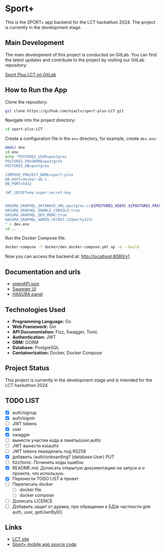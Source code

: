 # Sport+

This is the SPORT+ app backend for the LCT hackathon 2024. The project is currently in the development stage.

## Main Development

The main development of this project is conducted on GitLab. You can find the latest updates and contribute to the project by visiting our GitLab repository:

[Sport Plus LCT on GitLab](https://gitlab.sorewa.ru:12345/niaz/sport-plus-LCT)

## How to Run the App

Clone the repository:

```bash
git clone https://github.com/niazlv/sport-plus-LCT.git
```

Navigate into the project directory:

```bash
cd sport-plus-LCT
```

Create a configuration file in the `env` directory, for example, create `dev.env`:

```bash
mkdir env
cd env
echo "POSTGRES_USER=postgres 
POSTGRES_PASSWORD=postgres 
POSTGRES_DB=postgres 

COMPOSE_PROJECT_NAME=sport-plus
DB_HOST=docker-db-1 
DB_PORT=5432 

JWT_SECRET=my-super-secret-key


HASURA_GRAPHQL_DATABASE_URL:postgres://${POSTGRES_USER}:${POSTGRES_PASSWORD}@${DB_HOST}:${DB_PORT}/${POSTGRES_DB}
HASURA_GRAPHQL_ENABLE_CONSOLE:true
HASURA_GRAPHQL_DEV_MODE:true
HASURA_GRAPHQL_ADMIN_SECRET:12Qwerty123!
" > dev.env
cd ..
```

Run the Docker Compose file:

```bash
docker-compose -f docker/dev.docker-compose.yml up -d --build
```

Now you can access the backend at: [http://localhost:8080/v1](http://localhost:8080/v1)

## Documentation and urls

- [openAPI.json](http://sport-plus.sorewa.ru:8080/openapi.json)
- [Swagger UI](http://sport-plus.sorewa.ru:8080/swagger)
- [HASURA panel](http://sport-plus.sorewa.ru:8085)

## Technologies Used

- **Programming Language:** Go
- **Web Framework:** Gin
- **API Documentation:** Fizz, Swagger, Tonic
- **Authentication:** JWT
- **ORM:** GORM
- **Database:** PostgreSQL
- **Containerization:** Docker, Docker Compose

## Project Status

This project is currently in the development stage and is intended for the LCT hackathon 2024.

## TODO LIST

- [x] auth/signup
- [x] auth/signin
- [ ] JWT tokens
- [x] user
- [x] swagger
- [ ] вынести участки кода в пакеты(user,auth)
- [ ] JWT вынести из(auth)
- [ ] JWT tokens переделать под RS256
- [x] добавить /auth/onboarding? (database.User) PUT
- [ ] fizz/tonic. Починить коды ошибок.
- [x] README.md. Дописать открытую документацию на запуск и о проекте, что использую.
- [x] Перенести TODO LIST в проект
- [ ] Переписать docker
  - [ ] docker file
  - [ ] docker compose
- [ ] Дописать LICENCE
- [ ] Добавить защит от дурака, при обращении к БД(в частности для auth, user, getUserByID)

## Links

- [LCT site](https://i.moscow/cabinet/lct/profile/my-teams)
- [Sport+ mobile app source code](https://github.com/justmeowme/sport_app_lct)
